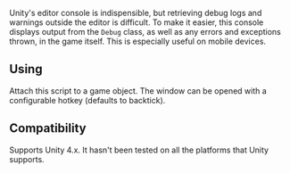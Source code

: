 Unity's editor console is indispensible, but retrieving debug logs and warnings
outside the editor is difficult. To make it easier, this console displays
output from the `Debug` class, as well as any errors and exceptions thrown, in
the game itself. This is especially useful on mobile devices.


## Using

Attach this script to a game object. The window can be opened with a
configurable hotkey (defaults to backtick).


## Compatibility

Supports Unity 4.x. It hasn't been tested on all the platforms that Unity
supports.
